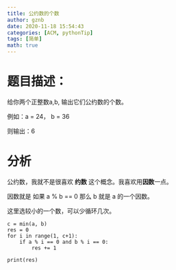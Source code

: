 ```yaml
---
title: 公约数的个数
author: gznb
date: 2020-11-18 15:54:43
categories: [ACM, pythonTip]
tags: [简单]
math: true
---
```


# 题目描述：
给你两个正整数a,b,  输出它们公约数的个数。

例如：a = 24， b = 36

则输出：6

# 分析
公约数，我就不是很喜欢 **约数** 这个概念。我喜欢用**因数**一点。

因数就是 如果 a % b == 0  那么 b 就是 a 的一个因数。 

这里选较小的一个数，可以少循环几次。

```python3
c = min(a, b)
res = 0
for i in range(1, c+1):
    if a % i == 0 and b % i == 0:
        res += 1

print(res)
```
